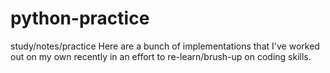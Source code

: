 # python-practice
study/notes/practice
Here are a bunch of implementations that I've worked out on my own recently in an effort to re-learn/brush-up on coding skills.
